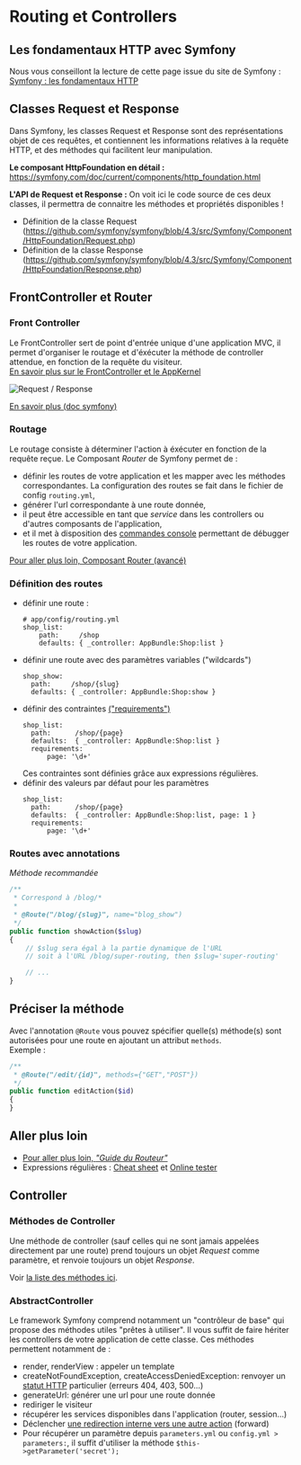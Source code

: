 # Routing et Controllers

## Les fondamentaux HTTP avec Symfony

Nous vous conseillont la lecture de cette page issue du site de Symfony :  
[Symfony : les fondamentaux HTTP](http://symfony.com/doc/current/introduction/http_fundamentals.html)

## Classes Request et Response

Dans Symfony, les classes Request et Response sont des représentations objet de ces requêtes, et contiennent les informations relatives à la requête HTTP, et des méthodes qui facilitent leur manipulation.

**Le composant HttpFoundation en détail :** https://symfony.com/doc/current/components/http_foundation.html

**L'API de Request et Response :**
On voit ici le code source de ces deux classes, il permettra de connaitre les méthodes et propriétés disponibles !

* Définition de la classe Request (https://github.com/symfony/symfony/blob/4.3/src/Symfony/Component/HttpFoundation/Request.php)
* Définition de la classe Response (https://github.com/symfony/symfony/blob/4.3/src/Symfony/Component/HttpFoundation/Response.php)

## FrontController et Router

### Front Controller

Le FrontController sert de point d'entrée unique d'une application MVC, il permet d'organiser le routage et d'éxécuter la méthode de controller attendue, en fonction de la requête du visiteur.  
[En savoir plus sur le FrontController et le AppKernel](http://symfony.com/doc/current/configuration/front_controllers_and_kernel.html)  

![Request / Response](https://symfony.com/doc/current/_images/http/request-flow.svg)

[En savoir plus (doc symfony)](http://symfony.com/doc/current/introduction/http_fundamentals.html)

### Routage

Le routage consiste à déterminer l'action à éxécuter en fonction de la requête reçue.
Le Composant *Router* de Symfony permet de :  
* définir les routes de votre application et les mapper avec les méthodes correspondantes. La configuration des routes se fait dans le fichier de config `routing.yml`,
* générer l'url correspondante à une route donnée,
* il peut être accessible en tant que *service* dans les controllers ou d'autres composants de l'application,
* et il met à disposition des [commandes console](http://symfony.com/doc/current/routing/debug.html) permettant de débugger les routes de votre application.

[Pour aller plus loin, Composant Router (avancé)](http://symfony.com/doc/current/components/routing.html)

### Définition des routes

* définir une route :
  ```
  # app/config/routing.yml
  shop_list:
      path:     /shop
      defaults: { _controller: AppBundle:Shop:list }
  ```
* définir une route avec des paramètres variables ("wildcards")
  ```
  shop_show:
    path:     /shop/{slug}
    defaults: { _controller: AppBundle:Shop:show }
  ```
* définir des contraintes [("requirements")](http://symfony.com/doc/current/routing/requirements.html)
  ```
  shop_list:
    path:      /shop/{page}
    defaults:  { _controller: AppBundle:Shop:list }
    requirements:
        page: '\d+'
  ```
  Ces contraintes sont définies grâce aux expressions régulières.
* définir des valeurs par défaut pour les paramètres
  ```
  shop_list:
    path:      /shop/{page}
    defaults:  { _controller: AppBundle:Shop:list, page: 1 }
    requirements:
        page: '\d+'
  ```

### Routes avec annotations

_Méthode recommandée_

```php
/**
 * Correspond à /blog/*
 *
 * @Route("/blog/{slug}", name="blog_show")
 */
public function showAction($slug)
{
    // $slug sera égal à la partie dynamique de l'URL
    // soit à l'URL /blog/super-routing, then $slug='super-routing'

    // ...
}
```

## Préciser la méthode

Avec l'annotation `@Route` vous pouvez spécifier quelle(s) méthode(s) sont autorisées pour une route en ajoutant un attribut `methods`.  
Exemple :

```php
/**
 * @Route("/edit/{id}", methods={"GET","POST"})
 */
public function editAction($id)
{
}
```

## Aller plus loin

- [Pour aller plus loin, _"Guide du Routeur"_](https://symfony.com/doc/current/routing.html)
- Expressions régulières : [Cheat sheet](https://i.stack.imgur.com/S5b87.jpg) et [Online tester](https://regex101.com/)

## Controller

### Méthodes de Controller

Une méthode de controller (sauf celles qui ne sont jamais appelées directement par une route) prend toujours un objet *Request* comme paramètre, et renvoie toujours un objet *Response*.  

Voir [la liste des méthodes ici](https://github.com/symfony/framework-bundle/blob/master/Controller/ControllerTrait.php).

### AbstractController

Le framework Symfony comprend notamment un "contrôleur de base" qui propose des méthodes utiles "prêtes à utiliser". Il vous suffit de faire hériter les controllers de votre application de cette classe.
Ces méthodes permettent notamment de :

* render, renderView : appeler un template
* createNotFoundException, createAccessDeniedException: renvoyer un [statut HTTP](https://fr.wikipedia.org/wiki/Liste_des_codes_HTTP) particulier (erreurs 404, 403, 500...)
* generateUrl: générer une url pour une route donnée
* rediriger le visiteur
* récupérer les services disponibles dans l'application (router, session...)
* Déclencher [une redirection interne vers une autre action](https://symfony.com/doc/current/controller/forwarding.html) (forward)
* Pour récupérer un paramètre depuis `parameters.yml` ou `config.yml > parameters:`, il suffit d'utiliser la méthode `$this->getParameter('secret');`
